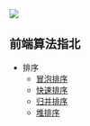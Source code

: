 <img src="https://relearnvue.com/static/algorithm.png">

## 前端算法指北

- 排序
  - [冒泡排序](https://github.com/iamhmx/algorithmjs/blob/master/bubbleSort/bubbleSort.md)
  - [快速排序](https://github.com/iamhmx/algorithmjs/blob/master/quickSort/quickSort.md)
  - [归并排序](https://github.com/iamhmx/algorithmjs/blob/master/mergeSort/mergeSort.md)
  - [堆排序](https://github.com/iamhmx/algorithmjs/blob/master/heapSort/heapSort.md)
